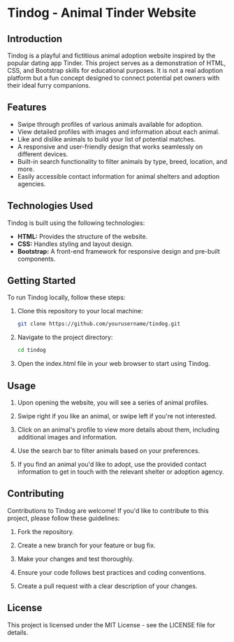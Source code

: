 # Tindog - Animal Tinder Website

## Introduction

Tindog is a playful and fictitious animal adoption website inspired by the popular dating app Tinder. This project serves as a demonstration of HTML, CSS, and Bootstrap skills for educational purposes. It is not a real adoption platform but a fun concept designed to connect potential pet owners with their ideal furry companions.

## Features

- Swipe through profiles of various animals available for adoption.
- View detailed profiles with images and information about each animal.
- Like and dislike animals to build your list of potential matches.
- A responsive and user-friendly design that works seamlessly on different devices.
- Built-in search functionality to filter animals by type, breed, location, and more.
- Easily accessible contact information for animal shelters and adoption agencies.

## Technologies Used

Tindog is built using the following technologies:

- **HTML:** Provides the structure of the website.
- **CSS:** Handles styling and layout design.
- **Bootstrap:** A front-end framework for responsive design and pre-built components.

## Getting Started

To run Tindog locally, follow these steps:

1. Clone this repository to your local machine:

   ```bash
   git clone https://github.com/yourusername/tindog.git

2. Navigate to the project directory:

   ```bash
   cd tindog

3. Open the index.html file in your web browser to start using Tindog.

## Usage
1. Upon opening the website, you will see a series of animal profiles.

1. Swipe right if you like an animal, or swipe left if you're not interested.

1. Click on an animal's profile to view more details about them, including additional images and information.

1. Use the search bar to filter animals based on your preferences.

1. If you find an animal you'd like to adopt, use the provided contact information to get in touch with the relevant shelter or adoption agency.


## Contributing
Contributions to Tindog are welcome! If you'd like to contribute to this project, please follow these guidelines:

1. Fork the repository.

1. Create a new branch for your feature or bug fix.

1. Make your changes and test thoroughly.

1. Ensure your code follows best practices and coding conventions.

1. Create a pull request with a clear description of your changes.

## License
This project is licensed under the MIT License - see the LICENSE file for details.
